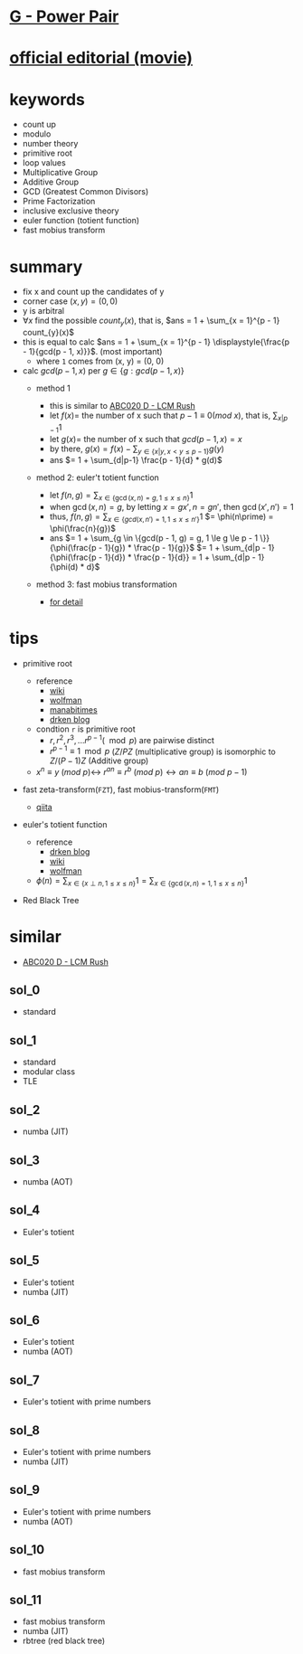 # [G - Power Pair](https://atcoder.jp/contests/abc212/tasks/abc212_g)

# [official editorial (movie)](https://www.youtube.com/watch?v=hI8xC_1ZBf8)


# keywords 
- count up
- modulo
- number theory 
- primitive root
- loop values
- Multiplicative Group
- Additive Group
- GCD (Greatest Common Divisors)
- Prime Factorization
- inclusive exclusive theory
- euler function (totient function)
- fast mobius transform



# summary
- fix x and count up the candidates of y
- corner case $(x, y) = (0, 0)$
- y is arbitral
- $\forall{x}$ find the possible $count_{y}(x)$, that is, $ans = 1 + \sum_{x = 1}^{p - 1} count_{y}(x)$
- this is equal to calc $ans = 1 + \sum_{x = 1}^{p - 1} \displaystyle{\frac{p - 1}{gcd(p - 1, x)}}$. (most important)
  - where `1` comes from (x, y) = (0, 0)
- calc $gcd(p - 1, x)$ per $g\in\{g: gcd(p - 1, x)\}$
  - method 1
    - this is similar to [ABC020 D - LCM Rush](https://atcoder.jp/contests/abc020/tasks/abc020_d)
    - let $f(x) =$ the number of x such that $p - 1\equiv 0 (mod\ x)$, that is, $\sum_{x|p - 1} 1$
    - let $g(x) =$ the number of x such that $gcd(p - 1, x) = x$
    - by there, $g(x) = f(x) - \sum_{y \in \{x|y, x \lt y \le p - 1 \}}g(y)$
    - ans $= 1 + \sum_{d|p-1} \frac{p - 1}{d} * g(d)$
    
  - method 2: euler't totient function
    - let $f(n, g) = \sum_{x \in \{\gcd(x, n) = g, 1 \le x \le n\}} {1}$
    - when $\gcd(x, n) = g$, by letting $x = gx\prime, n = gn\prime$, then $\gcd(x\prime, n\prime) = 1$
    - thus, $f(n, g) = \sum_{x \in \{gcd(x, n\prime) = 1, 1 \le x \le n\prime\}} {1}$
      $= \phi(n\prime) = \phi(\frac{n}{g})$
    - ans $= 1 + \sum_{g \in \{gcd(p - 1, g) = g, 1 \le g \le p - 1 \}} {\phi(\frac{p - 1}{g}) * \frac{p - 1}{g}}$
      $= 1 + \sum_{d|p - 1} {\phi(\frac{p - 1}{d}) * \frac{p - 1}{d}} = 1 + \sum_{d|p - 1} {\phi(d) * d}$

  - method 3: fast mobius transformation 
    - [for detail](https://youtu.be/hI8xC_1ZBf8?t=2871)


# tips 
- primitive root
  - reference
    - [wiki](https://en.wikipedia.org/wiki/Primitive_root_modulo_n)
    - [wolfman](https://mathworld.wolfram.com/PrimitiveRoot.html)
    - [manabitimes](manabitimes.jp/math/842)
    - [drken blog](https://drken1215.hatenablog.com/entry/2021/08/01/163600)
  - condtion `r` is primitive root 
    - $r, r^2, r^3, ...r^{p - 1} (\mod{p})$ are pairwise distinct
    - $r^{p - 1} \equiv 1 \mod{p}$ ($Z/PZ$ (multiplicative group) is isomorphic to $Z/(P - 1)Z$ (Additive group)
  - $x^n\equiv{y}\ (mod\ p) \leftrightarrow\ r^{an} \equiv{r^b}\ (mod\ p) \leftrightarrow an\equiv{b}\ (mod\ p - 1)$

- fast zeta-transform(`FZT`), fast mobius-transform(`FMT`)
  - [qiita](https://qiita.com/convexineq/items/afc84dfb9ee4ec4a67d5)

- euler's totient function
  - reference
    - [drken blog](https://drken1215.hatenablog.com/entry/2021/08/01/163600)
    - [wiki](https://en.wikipedia.org/wiki/Euler%27s_totient_function)
    - [wolfman](https://mathworld.wolfram.com/TotientFunction.html)
  - $\phi(n) = \sum_{x \in \{x\perp{n}, 1 \le x \le n \}} {1} = \sum_{x \in \{\gcd(x, n) = 1, 1 \le x \le n \}} {1}$

- Red Black Tree




# similar
- [ABC020 D - LCM Rush](https://atcoder.jp/contests/abc020/tasks/abc020_d)



## sol_0
- standard


## sol_1
- standard 
- modular class
- TLE 



## sol_2
- numba (JIT)


## sol_3
- numba (AOT)



## sol_4
- Euler's totient


## sol_5
- Euler's totient
- numba (JIT)


## sol_6
- Euler's totient
- numba (AOT)


## sol_7
- Euler's totient with prime numbers


## sol_8
- Euler's totient with prime numbers 
- numba (JIT)

## sol_9
- Euler's totient with prime numbers 
- numba (AOT)


## sol_10
- fast mobius transform



## sol_11
- fast mobius transform
- numba (JIT)
- rbtree (red black tree)

